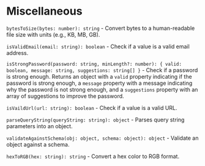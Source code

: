 # Miscellaneous

`bytesToSize(bytes: number): string` - Convert bytes to a human-readable file size with units (e.g., KB, MB, GB).

`isValidEmail(email: string): boolean` - Check if a value is a valid email address.

`isStrongPassword(password: string, minLength?: number): { valid: boolean, message: string, suggestions: string[] }` - Check if a password is strong enough. Returns an object with a `valid` property indicating if the password is strong enough, a `message` property with a message indicating why the password is not strong enough, and a `suggestions` property with an array of suggestions to improve the password.

`isVaildUrl(url: string): boolean` - Check if a value is a valid URL.

`parseQueryString(queryString: string): object` - Parses query string parameters into an object.

`validateAgainstSchema(obj: object, schema: object): object` - Validate an object against a schema.

`hexToRGB(hex: string): string` - Convert a hex color to RGB format.